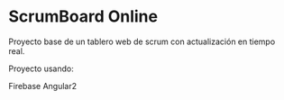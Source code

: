 # ScrumBoard Online
Proyecto base de un tablero web de scrum con actualización en tiempo real.

Proyecto usando:

Firebase
Angular2

